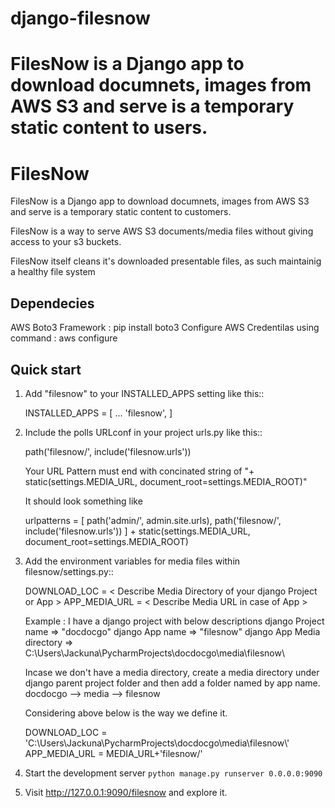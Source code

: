 # django-filesnow
FilesNow is a Django app to download documnets, images from AWS S3 and serve is a temporary static content to users.
=========
FilesNow
=========

FilesNow is a Django app to download documnets, images 
from AWS S3 and serve is a temporary static content to customers.

FilesNow is a way to serve AWS S3 documents/media files
without giving access to your s3 buckets.

FilesNow itself cleans it's downloaded presentable
files, as such maintainig a healthy file system

Dependecies
-----------
AWS Boto3 Framework : pip install boto3
Configure AWS Credentilas using command : aws configure

Quick start
-----------

1. Add "filesnow" to your INSTALLED_APPS setting like this::

    INSTALLED_APPS = [
        ...
        'filesnow',
    ]

2. Include the polls URLconf in your project urls.py like this::

    path('filesnow/', include('filesnow.urls'))
	
	Your URL Pattern must end with concinated string of "+ static(settings.MEDIA_URL, document_root=settings.MEDIA_ROOT)"
	
	It should look something like
	
	urlpatterns = [
    path('admin/', admin.site.urls),
	path('filesnow/', include('filesnow.urls')) ] + static(settings.MEDIA_URL, document_root=settings.MEDIA_ROOT)

3. Add the environment variables for media files within filesnow/settings.py::
	
	DOWNLOAD_LOC = < Describe Media Directory of your django Project or App >
	APP_MEDIA_URL = < Describe Media URL in case of App >
	
	Example : 
	I have a django project with below descriptions
	django Project name => "docdocgo"
	django App name => "filesnow"
	django App Media directory => C:\\Users\\Jackuna\\PycharmProjects\\docdocgo\\media\\filesnow\\
	
	Incase we don't have a media directory, create a media directory under django parent project folder
	and then add a folder named by app name.
	docdocgo --> media --> filesnow
	
	Considering above below is the way we define it.
	
	DOWNLOAD_LOC = 'C:\\Users\\Jackuna\\PycharmProjects\\docdocgo\\media\\filesnow\\'
    APP_MEDIA_URL = MEDIA_URL+'filesnow/'

4. Start the development server ``python manage.py runserver 0.0.0.0:9090``

5. Visit http://127.0.0.1:9090/filesnow and explore it.
